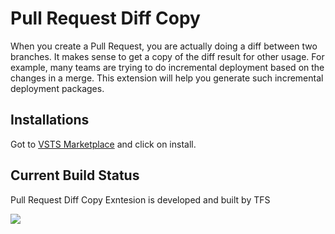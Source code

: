 # Pull Request Diff Copy

When you create a Pull Request, you are actually doing a diff between two branches. It makes sense to get a copy of the diff result for other usage. For example, many teams are trying to do incremental deployment based on the changes in a merge. This extension will help you generate such incremental deployment packages.

## Installations

Got to [VSTS Marketplace](https://marketplace.visualstudio.com/items?itemName=lean-soft.pull-request-diff-copy) and click on install.

## Current Build Status

Pull Request Diff Copy Exntesion is developed and built by TFS  

![](https://tfs.devopshub.cn/leansoft/_apis/public/build/definitions/38012f6e-2233-4cda-9362-a1d55869272d/72/badge)
